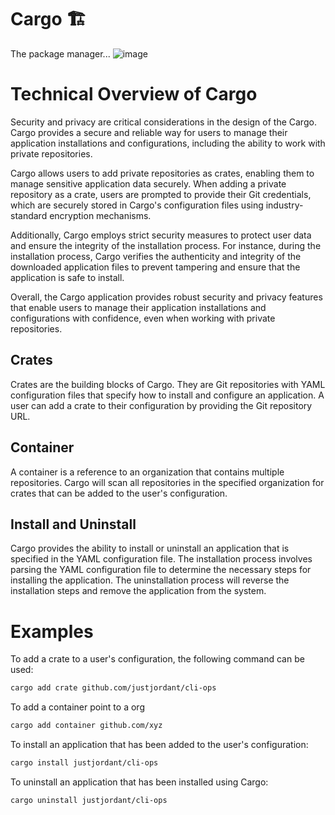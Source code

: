 # Cargo 🏗
The package manager... 
![image](https://user-images.githubusercontent.com/38886930/229208345-8452f001-18ba-4246-b080-8bfe9ad2d306.png)

# Technical Overview of Cargo
Security and privacy are critical considerations in the design of the Cargo. Cargo provides a secure and reliable way for users to manage their application installations and configurations, including the ability to work with private repositories.

Cargo allows users to add private repositories as crates, enabling them to manage sensitive application data securely. When adding a private repository as a crate, users are prompted to provide their Git credentials, which are securely stored in Cargo's configuration files using industry-standard encryption mechanisms.

Additionally, Cargo employs strict security measures to protect user data and ensure the integrity of the installation process. For instance, during the installation process, Cargo verifies the authenticity and integrity of the downloaded application files to prevent tampering and ensure that the application is safe to install.

Overall, the Cargo application provides robust security and privacy features that enable users to manage their application installations and configurations with confidence, even when working with private repositories.

## Crates
Crates are the building blocks of Cargo. They are Git repositories with YAML configuration files that specify how to install and configure an application. A user can add a crate to their configuration by providing the Git repository URL.

## Container
A container is a reference to an organization that contains multiple repositories. Cargo will scan all repositories in the specified organization for crates that can be added to the user's configuration.

## Install and Uninstall
Cargo provides the ability to install or uninstall an application that is specified in the YAML configuration file. The installation process involves parsing the YAML configuration file to determine the necessary steps for installing the application. The uninstallation process will reverse the installation steps and remove the application from the system.

# Examples
To add a crate to a user's configuration, the following command can be used:
```bash
cargo add crate github.com/justjordant/cli-ops
```
To add a container point to a org
```bash
cargo add container github.com/xyz
```

To install an application that has been added to the user's configuration:
```bash
cargo install justjordant/cli-ops
```

To uninstall an application that has been installed using Cargo:
```bash
cargo uninstall justjordant/cli-ops
```
